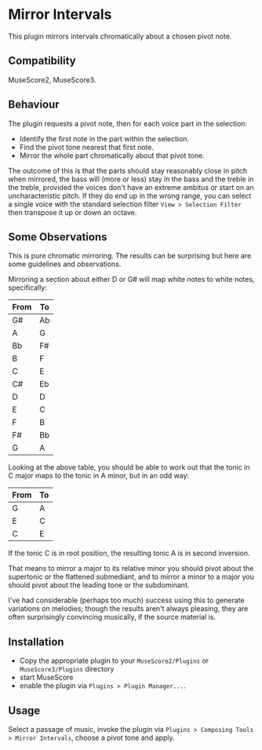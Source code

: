 # Mirror Intervals

This plugin mirrors intervals chromatically about a chosen pivot note.

## Compatibility

MuseScore2, MuseScore3.

## Behaviour

The plugin requests a pivot note, then for each voice part in the selection:

* Identify the first note in the part within the selection.
* Find the pivot tone nearest that first note.
* Mirror the whole part chromatically about that pivot tone.

The outcome of this is that the parts should stay reasonably close in pitch when mirrored, the bass will
(more or less) stay in the bass and the treble in the treble, provided the voices don't have an extreme
ambitus or start on an uncharacteristic pitch. If they do end up in the wrong range, you can select a single
voice with the standard selection filter `View > Selection Filter` then transpose it up or down an octave.

## Some Observations

This is pure chromatic mirroring. The results can be surprising but here are some guidelines and observations.

Mirroring a section about either D or G# will map white notes to white notes, specifically:

| From | To |
| ---- | -- |
| G#   | Ab |
| A    | G  |
| Bb   | F# |
| B    | F  |
| C    | E  |
| C#   | Eb |
| D    | D  |
| E    | C  |
| F    | B  |
| F#   | Bb |
| G    | A  |

Looking at the above table, you should be able to work out that the tonic in C major maps to the tonic in A minor, but in an odd way:

| From | To |
| ---- | -- |
| G    | A  |
| E    | C  |
| C    | E  |

If the tonic C is in root position, the resulting tonic A is in second inversion.

That means to mirror a major to its relative minor you should pivot about the supertonic or the flattened submediant, and
to mirror a minor to a major you should pivot about the leading tone or the subdominant.

I've had considerable (perhaps too much) success using this to generate variations on melodies; though the results aren't
always pleasing, they are often surprisingly convincing musically, if the source material is.

## Installation

* Copy the appropriate plugin to your `MuseScore2/Plugins` or `MuseScore3/Plugins` directory
* start MuseScore
* enable the plugin via `Plugins > Plugin Manager...`.

## Usage

Select a passage of music, invoke the plugin via `Plugins > Composing Tools > Mirror Intervals`, choose a pivot tone and apply.
